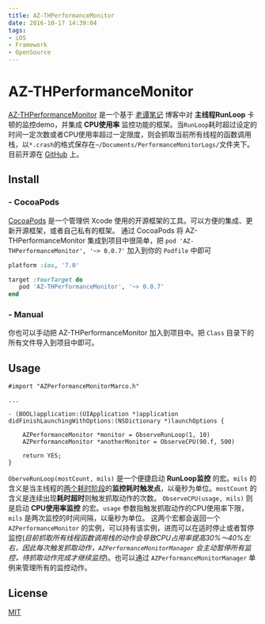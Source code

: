 ```yaml
---
title: AZ-THPerformanceMonitor
date: 2016-10-17 14:39:04
tags:
- iOS
- Framework
- OpenSource
---
```


# AZ-THPerformanceMonitor
[AZ-THPerformanceMonitor](https://github.com/AndrewZhuCC/AZ-THPerformanceMonitor) 是一个基于 [老谭笔记](http://www.tanhao.me/code/151113.html/) 博客中对 **主线程RunLoop** 卡顿的监控demo，并集成 **CPU使用率** 监控功能的框架。当`RunLoop`耗时超过设定的时间一定次数或者CPU使用率超过一定限度，则会抓取当前所有线程的函数调用栈，以`*.crash`的格式保存在`~/Documents/PerformanceMonitorLogs/`文件夹下。目前开源在 [GitHub](https://github.com/AndrewZhuCC/AZ-THPerformanceMonitor) 上。

## Install
### - CocoaPods
[CocoaPods](https://www.cocoapods.org) 是一个管理供 Xcode 使用的开源框架的工具。可以方便的集成、更新开源框架，或者自己私有的框架。
通过 CocoaPods 将 AZ-THPerformanceMonitor 集成到项目中很简单，把 `pod 'AZ-THPerformanceMonitor', '~> 0.0.7'` 加入到你的 `Podfile` 中即可
```ruby
platform :ios, '7.0'

target :YourTarget do
   pod 'AZ-THPerformanceMonitor', '~> 0.0.7'
end
```
### - Manual
你也可以手动把 AZ-THPerformanceMonitor 加入到项目中。把 `Class` 目录下的所有文件导入到项目中即可。

## Usage
```objc
#import "AZPerformanceMonitorMarco.h"

...

- (BOOL)application:(UIApplication *)application didFinishLaunchingWithOptions:(NSDictionary *)launchOptions {
    
    AZPerformanceMonitor *monitor = ObserveRunLoop(1, 10)
    AZPerformanceMonitor *anotherMonitor = ObserveCPU(90.f, 500)
    
    return YES;
}
```
`OberveRunLoop(mostCount, mils)` 是一个便捷启动 **RunLoop监控** 的宏。`mils` 的含义是当主线程的[两个耗时阶段](https://github.com/AndrewZhuCC/AZ-THPerformanceMonitor/blob/master/LICENSE)的**监控耗时触发点**，以毫秒为单位。`mostCount` 的含义是连续出现**耗时超时**则触发抓取动作的次数。
`ObserveCPU(usage, mils)` 则是启动 **CPU使用率监控** 的宏。`usage` 参数指触发抓取动作的CPU使用率下限，`mils` 是两次监控的时间间隔，以毫秒为单位。
这两个宏都会返回一个 `AZPerformanceMonitor` 的实例，可以持有该实例，进而可以在适时停止或者暂停监控(*目前抓取所有线程函数调用栈的动作会导致CPU占用率提高30%～40%左右，因此每次触发抓取动作，`AZPerformanceMonitorManager` 会主动暂停所有监控，待抓取动作完成才继续监控*)。也可以通过 `AZPerformanceMonitorManager` 单例来管理所有的监控动作。

## License
[MIT](https://github.com/AndrewZhuCC/AZ-THPerformanceMonitor/blob/master/LICENSE)

